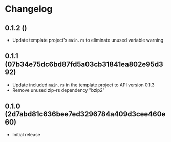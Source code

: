# Changelog

## 0.1.2 ()

* Update template project's `main.rs` to eliminate unused variable warning

## 0.1.1 (07b34e75dc6bd87fd5a03cb31841ea802e95d392)

* Update included `main.rs` in the template project to API version 0.1.3
* Remove unused zip-rs dependency "bzip2"

## 0.1.0 (2d7abd81c636bee7ed3296784a409d3cee460e60)

* Initial release
